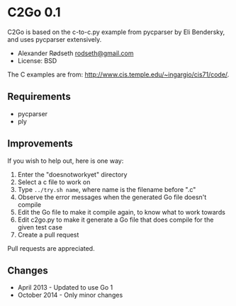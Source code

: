 C2Go 0.1
========

C2Go is based on the c-to-c.py example from pycparser by Eli Bendersky, and uses pycparser extensively.

* Alexander Rødseth <rodseth@gmail.com>
* License: BSD

The C examples are from: http://www.cis.temple.edu/~ingargio/cis71/code/.


Requirements
------------

* pycparser
* ply

Improvements
------------

If you wish to help out, here is one way:

1. Enter the "doesnotworkyet" directory
1. Select a c file to work on
1. Type `../try.sh name`, where name is the filename before ".c"
1. Observe the error messages when the generated Go file doesn't compile
1. Edit the Go file to make it compile again, to know what to work towards
1. Edit c2go.py to make it generate a Go file that does compile for the given test case
1. Create a pull request

Pull requests are appreciated.


Changes
-------

* April 2013 - Updated to use Go 1
* October 2014 - Only minor changes


